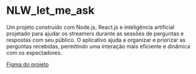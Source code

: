# NLW_let_me_ask
Um projeto construído com Node.js, React.js e inteligência artificial projetado para ajudar os streamers durante as sessões de perguntas e respostas com seu público. O aplicativo ajuda a organizar e priorizar as perguntas recebidas, permitindo uma interação mais eficiente e dinâmica com os espectadores.

[Figma do projeto](https://www.figma.com/design/NRDM2gbTDMTyhkxLX8HuZ3/Letmeask--Community-?node-id=0-1&p=f&t=K3DUfArk2KO9B9qh-0)